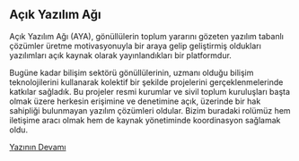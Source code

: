 ## Açık Yazılım Ağı

Açık Yazılım Ağı (AYA), gönüllülerin toplum yararını gözeten yazılım tabanlı çözümler üretme motivasyonuyla bir araya gelip geliştirmiş oldukları yazılımları açık kaynak olarak yayınlandıkları bir platformdur.

Bugüne kadar bilişim sektörü gönüllülerinin, uzmanı olduğu bilişim teknolojilerini kullanarak kolektif bir şekilde projelerini gerçeklenmelerinde katkılar sağladık. Bu projeler resmi kurumlar ve sivil toplum kuruluşları başta olmak üzere herkesin erişimine ve denetimine açık, üzerinde bir hak sahipliği bulunmayan yazılım çözümleri oldular. Bizim buradaki rolümüz hem iletişime aracı olmak hem de kaynak yönetiminde koordinasyon sağlamak oldu.

[Yazının Devamı](https://acikyazilimagi.com/about/)
